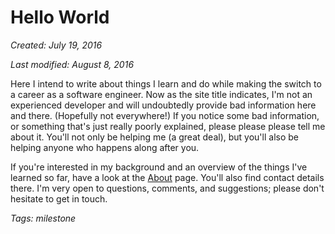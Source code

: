 # Hello World

*Created: July 19, 2016*

*Last modified: August 8, 2016*

Here I intend to write about things I learn and do while making the switch to a career as a software engineer. Now as the site title indicates, I'm not an experienced developer and will undoubtedly provide bad information here and there. (Hopefully not everywhere!) If you notice some bad information, or something that's just really poorly explained, please please please tell me about it. You'll not only be helping me (a great deal), but you'll also be helping anyone who happens along after you.

If you're interested in my background and an overview of the things I've learned so far, have a look at the [About](#/about) page. You'll also find contact details there. I'm very open to questions, comments, and suggestions; please don't hesitate to get in touch.

*Tags: milestone*
